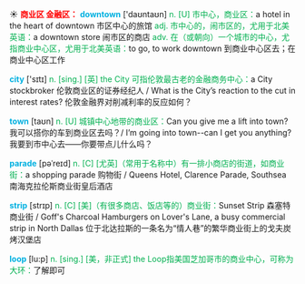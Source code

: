 ☀ <font color="red">**商业区 金融区：**</font>
<font color="sky blue">**downtown**</font> ['daʊntaʊn] 
<font color="#00b050">n. [U] 市中心，商业区：</font>a hotel in the heart of downtown 市区中心的旅馆 <font color="#00b050">adj. 市中心的，闹市区的，尤用于北美英语：</font>a downtown store 闹市区的商店 <font color="#00b050">adv. 在（或朝向）一个城市的中心，尤指商业中心区，尤用于北美英语：</font>to go, to work downtown 到商业中心区去；在商业中心区工作

<font color="sky blue">**city**</font> ['sɪtɪ] 
<font color="#00b050">n. [sing.] [英] the City 可指伦敦最古老的金融商务中心：</font>a City stockbroker 伦敦商业区的证券经纪人 / What is the City’s reaction to the cut in interest rates? 伦敦金融界对削减利率的反应如何？

<font color="sky blue">**town**</font> [taʊn] 
<font color="#00b050">n. [U] 城镇中心地带的商业区：</font>Can you give me a lift into town? 我可以搭你的车到商业区去吗？/ I’m going into town--can I get you anything? 我要到市中心去——你要带点儿什么吗？
           
<font color="sky blue">**parade**</font> [pəˈreɪd]
<font color="#00b050">n. [C] [尤英]（常用于名称中）有一排小商店的街道，如商业街：</font>a shopping parade 购物街 / Queens Hotel, Clarence Parade, Southsea 南海克拉伦斯商业街皇后酒店
                      
<font color="sky blue">**strip**</font> [strɪp]
 <font color="#00b050">n. [C] [美]（有很多商店、饭店等的）商业街：</font>Sunset Strip 森塞特商业街 / Goff's Charcoal Hamburgers on Lover's Lane, a busy commercial strip in North Dallas 位于北达拉斯的一条名为“情人巷”的繁华商业街上的戈夫炭烤汉堡店
 
<font color="sky blue">**loop**</font> [lu:p]
<font color="#00b050">n. [sing.] [美，非正式] the Loop指美国芝加哥市的商业中心，可称为大环：</font>了解即可

